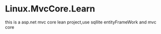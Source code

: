 # Linux.MvcCore.Learn
this is a asp.net mvc core lean project,use sqllite entityFrameWork and mvc core
